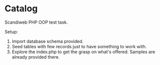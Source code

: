 # Catalog
Scandiweb PHP OOP test task.

Setup:

1. Import database schema provided.
2. Seed tables with few records just to have something to work with.
3. Explore the index.php to get the grasp on what's offered. Samples are already provided there.
